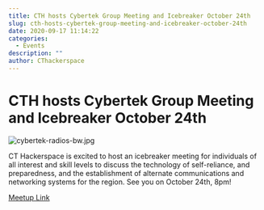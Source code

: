 ```yaml
---
title: CTH hosts Cybertek Group Meeting and Icebreaker October 24th
slug: cth-hosts-cybertek-group-meeting-and-icebreaker-october-24th
date: 2020-09-17 11:14:22
categories:
  - Events
description: ""
author: CThackerspace
---
```


# CTH hosts Cybertek Group Meeting and Icebreaker October 24th

![cybertek-radios-bw.jpg](/uploads/2020/09/cybertek-radios-bw.jpg)

CT Hackerspace is excited to host an icebreaker meeting for individuals of all interest and skill levels to discuss the technology of self-reliance, and preparedness, and the establishment of alternate communications and networking systems for the region. See you on October 24th, 8pm!

[Meetup Link](https://www.meetup.com/CT-Hackerspace/events/273321835)
